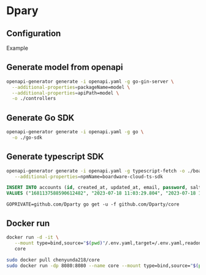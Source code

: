 # Dpary

## Configuration

Example

## Generate model from openapi

```bash
openapi-generator generate -i openapi.yaml -g go-gin-server \
  --additional-properties=packageName=model \
  --additional-properties=apiPath=model \
  -o ./controllers
```

## Generate Go SDK

```bash
openapi-generator generate -i openapi.yaml -g go \
  -o ./go-sdk
```

## Generate typescript SDK

```bash
openapi-generator generate -i openapi.yaml -g typescript-fetch -o ./boardware-cloud-ts-sdk \
   --additional-properties=npmName=boardware-cloud-ts-sdk
```

```sql
INSERT INTO accounts (id, created_at, updated_at, email, password, salt, role)
VALUES ("1681137588590612482", "2023-07-18 11:03:29.804", "2023-07-18 11:03:29.804", "chenyunda218@gmail.com", "46c24ad86e9fc5a707b495211363fa9cf0bfe7f5a0413d643e0f477ef597355ca9c4cdba87262fe3b9f6782bfa8d82e4f9c51be6843099301fdc570fe91694c6", 0x5F8038706A82641DA0BF2433079F375A, "ROOT");
```

```
GOPRIVATE=github.com/Dparty go get -u -f github.com/Dparty/core
```

## Docker run

```bash
docker run -d -it \
   --mount type=bind,source="$(pwd)"/.env.yaml,target=/.env.yaml,readonly \
   core
```

```bash
sudo docker pull chenyunda218/core
sudo docker run -dp 8080:8080 --name core --mount type=bind,source="$(pwd)"/.env.yaml,target=/app/.env.yaml chenyunda218/core
```
